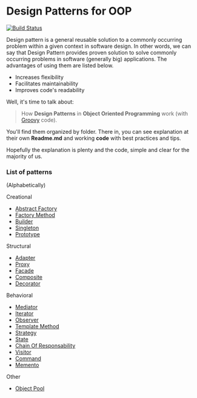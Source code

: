 # Design Patterns for OOP
[![Build Status](https://travis-ci.org/wdonet/designPatternsOOP.svg?branch=master)](https://travis-ci.org/wdonet/designPatternsOOP)

Design pattern is a general reusable solution to a commonly occurring problem within a given context in software design. In other words, we can say that Design Pattern provides proven solution to solve commonly occurring problems in software (generally big) applications. The advantages of using them are listed below.

- Increases flexibility
- Facilitates maintainability
- Improves code's readability

Well, it's time to talk about:
> How **Design Patterns** in **Object Oriented Programming** work
> (with [Groovy](http://www.groovy-lang.org/) code).

You'll find them organized by folder.  There in, you can see explanation at their own **Readme.md** and working **code** with best practices and tips.

Hopefully the explanation is plenty and the code, simple and clear for the majority of us.

### List of patterns
(Alphabetically)

Creational
- [Abstract Factory](AbstractFactory)
- [Factory Method](FactoryMethod)
- [Builder](Builder)
- [Singleton](Singleton)
- [Prototype](Prototype)

Structural
- [Adapter](Adapter)
- [Proxy](Proxy)
- [Facade](Facade)
- [Composite](Composite)
- [Decorator](Decorator)

Behavioral
- [Mediator](Mediator)
- [Iterator](Iterator)
- [Observer](Observer)
- [Template Method](TemplateMethod)
- [Strategy](Strategy)
- [State](State)
- [Chain Of Responsability](ChainOfResponsability)
- [Visitor](Visitor)
- [Command](Command)
- [Memento](Memento)

Other
- [Object Pool](ObjectPool)